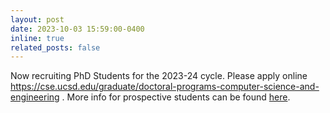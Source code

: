 ```yaml
---
layout: post
date: 2023-10-03 15:59:00-0400
inline: true
related_posts: false
---
```


Now recruiting PhD Students for the 2023-24 cycle. Please apply online https://cse.ucsd.edu/graduate/doctoral-programs-computer-science-and-engineering . More info for prospective students can be found [here](/join/).
